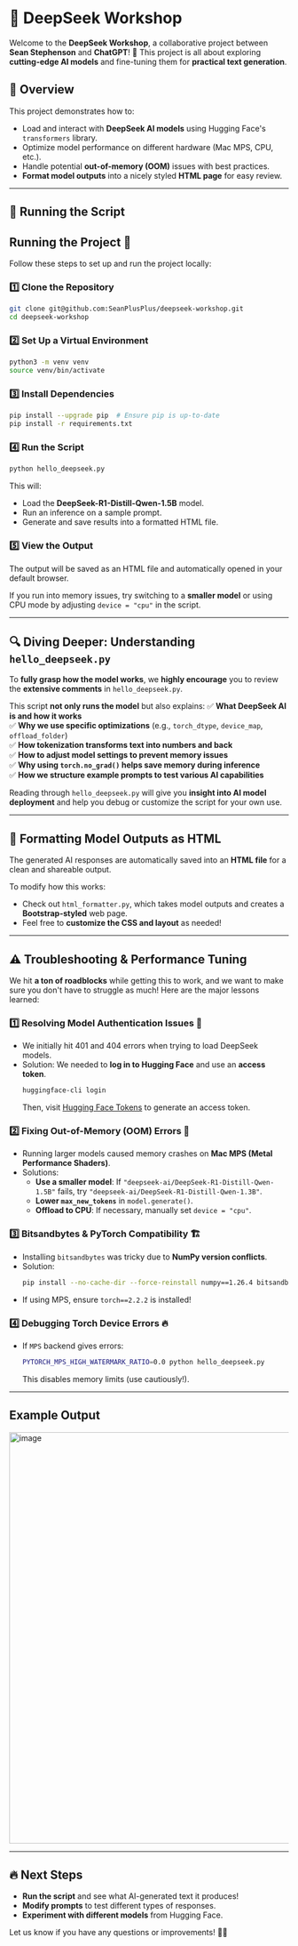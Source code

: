 # 🚀 DeepSeek Workshop

Welcome to the **DeepSeek Workshop**, a collaborative project between **Sean Stephenson** and **ChatGPT**! 🤝 This project is all about exploring **cutting-edge AI models** and fine-tuning them for **practical text generation**.

## 📌 Overview
This project demonstrates how to:
- Load and interact with **DeepSeek AI models** using Hugging Face's `transformers` library.
- Optimize model performance on different hardware (Mac MPS, CPU, etc.).
- Handle potential **out-of-memory (OOM)** issues with best practices.
- **Format model outputs** into a nicely styled **HTML page** for easy review.

---

## 📜 Running the Script


## Running the Project 🚀

Follow these steps to set up and run the project locally:

### 1️⃣ Clone the Repository
```bash
git clone git@github.com:SeanPlusPlus/deepseek-workshop.git
cd deepseek-workshop
```

### 2️⃣ Set Up a Virtual Environment
```bash
python3 -m venv venv
source venv/bin/activate
```

### 3️⃣ Install Dependencies
```bash
pip install --upgrade pip  # Ensure pip is up-to-date
pip install -r requirements.txt
```

### 4️⃣ Run the Script
```bash
python hello_deepseek.py
```

This will:
- Load the **DeepSeek-R1-Distill-Qwen-1.5B** model.
- Run an inference on a sample prompt.
- Generate and save results into a formatted HTML file.

### 5️⃣ View the Output
The output will be saved as an HTML file and automatically opened in your default browser.

If you run into memory issues, try switching to a **smaller model** or using CPU mode by adjusting `device = "cpu"` in the script.

---

## 🔍 **Diving Deeper: Understanding `hello_deepseek.py`**
To **fully grasp how the model works**, we **highly encourage** you to review the **extensive comments** in `hello_deepseek.py`.  

This script **not only runs the model** but also explains:
✅ **What DeepSeek AI is and how it works**  
✅ **Why we use specific optimizations** (e.g., `torch_dtype`, `device_map`, `offload_folder`)  
✅ **How tokenization transforms text into numbers and back**  
✅ **How to adjust model settings to prevent memory issues**  
✅ **Why using `torch.no_grad()` helps save memory during inference**  
✅ **How we structure example prompts to test various AI capabilities**  

Reading through `hello_deepseek.py` will give you **insight into AI model deployment** and help you debug or customize the script for your own use.

---

## 🎨 **Formatting Model Outputs as HTML**
The generated AI responses are automatically saved into an **HTML file** for a clean and shareable output.  

To modify how this works:
- Check out `html_formatter.py`, which takes model outputs and creates a **Bootstrap-styled** web page.
- Feel free to **customize the CSS and layout** as needed!

---

## ⚠️ **Troubleshooting & Performance Tuning**
We hit **a ton of roadblocks** while getting this to work, and we want to make sure you don't have to struggle as much! Here are the major lessons learned:

### **1️⃣ Resolving Model Authentication Issues** 🔑
- We initially hit 401 and 404 errors when trying to load DeepSeek models.
- Solution: We needed to **log in to Hugging Face** and use an **access token**.
  ```bash
  huggingface-cli login
  ```
  Then, visit [Hugging Face Tokens](https://huggingface.co/settings/tokens) to generate an access token.

### **2️⃣ Fixing Out-of-Memory (OOM) Errors** 🚀
- Running larger models caused memory crashes on **Mac MPS (Metal Performance Shaders)**.
- Solutions:
  - **Use a smaller model**: If `"deepseek-ai/DeepSeek-R1-Distill-Qwen-1.5B"` fails, try `"deepseek-ai/DeepSeek-R1-Distill-Qwen-1.3B"`.
  - **Lower `max_new_tokens`** in `model.generate()`.
  - **Offload to CPU**: If necessary, manually set `device = "cpu"`.

### **3️⃣ Bitsandbytes & PyTorch Compatibility** 🏗️
- Installing `bitsandbytes` was tricky due to **NumPy version conflicts**.
- Solution:
  ```bash
  pip install --no-cache-dir --force-reinstall numpy==1.26.4 bitsandbytes torch
  ```
- If using MPS, ensure `torch==2.2.2` is installed!

### **4️⃣ Debugging Torch Device Errors** 🔥
- If `MPS` backend gives errors:
  ```bash
  PYTORCH_MPS_HIGH_WATERMARK_RATIO=0.0 python hello_deepseek.py
  ```
  This disables memory limits (use cautiously!).

---

## Example Output

<img width="740" alt="image" src="https://github.com/user-attachments/assets/54644eac-660a-4ef7-ac4c-1d39057b644e" />

---

## 🔥 Next Steps
- **Run the script** and see what AI-generated text it produces!  
- **Modify prompts** to test different types of responses.  
- **Experiment with different models** from Hugging Face.  

Let us know if you have any questions or improvements! 🚀💡